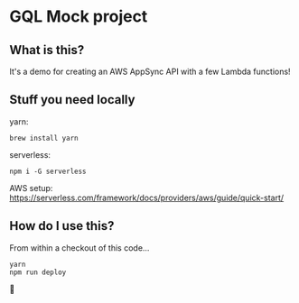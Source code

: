 # GQL Mock project

## What is this?
It's a demo for creating an AWS AppSync API with a few Lambda functions!

## Stuff you need locally

yarn:
```
brew install yarn
```

serverless:
```
npm i -G serverless
```

AWS setup:
https://serverless.com/framework/docs/providers/aws/guide/quick-start/

## How do I use this?

From within a checkout of this code...

```
yarn
npm run deploy
```

🎉
